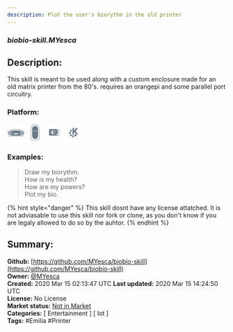 ```yaml
---
description: Plot the user's biorythm in the old printer
---
```


### _biobio-skill.MYesca_  
## Description:  
This skill is meant to be used along with a custom enclosure made for an old matrix printer from the 80's. requires an orangepi and some parallel port circuitry.  
  
  
### Platform:  
 ![Mark I](../.gitbook/assets/mark-1-icon.png)  ![Mark II](../.gitbook/assets/mark-2-icon.png)  ![Picroft](../.gitbook/assets/picroft-icon.png)  ![plasmoid](../.gitbook/assets/kde.png)   
### Examples:  
> Draw my biorythm.  
> How is my health?  
> How are my powers?  
> Plot my bio.  
  
{% hint style="danger" %}
This skill dosnt have any license attatched. It is not adviasable to use this skill nor fork or clone, as you don't know if you are legaly allowed to do so by the auhtor.
{% endhint %}
  
## Summary:  
**Github:** [https://github.com/MYesca/biobio-skill](https://github.com/MYesca/biobio-skill)  
**Owner:** [@MYesca](https://github.com/MYesca)  
**Created:** 2020 Mar 15 02:13:47 UTC  **Last updated:** 2020 Mar 15 14:24:50 UTC  
**License:** No License  
**Market status:** [Not in Market](https://market.mycroft.ai/skill/)  
**Categories:** [ Entertainment ] [ Iot ]   
**Tags:** \#Emilia \#Printer   
